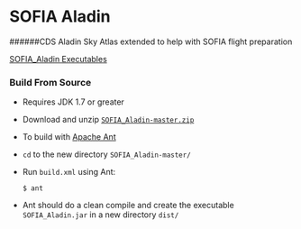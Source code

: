 SOFIA Aladin
============

######CDS Aladin Sky Atlas extended to help with SOFIA flight preparation

[SOFIA_Aladin Executables](../../releases)

### Build From Source
* Requires JDK 1.7 or greater
* Download and unzip [`SOFIA_Aladin-master.zip`](https://github.com/svvatters/SOFIA_Aladin/archive/master.zip)
* To build with [Apache Ant](http://ant.apache.org/) 
 * `cd` to the new directory `SOFIA_Aladin-master/`
 * Run `build.xml` using Ant:

   `$ ant`
  * Ant should do a clean compile and create the executable `SOFIA_Aladin.jar` in a new directory `dist/`
